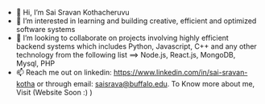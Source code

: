 - 👋 Hi, I’m Sai Sravan Kothacheruvu
- 👀 I’m interested in learning and building creative, efficient and optimized software systems
- 💞️ I’m looking to collaborate on projects involving highly efficient backend systems which includes Python, Javascript, C++ and any other technology from the following list ==> Node.js, React.js, MongoDB, Mysql, PHP 
- 📫 Reach me out on linkedin: https://www.linkedin.com/in/sai-sravan-kotha or through email: saisrava@buffalo.edu. To Know more about me, Visit (Website Soon :) )

<!---
saisravan549/saisravan549 is a ✨ special ✨ repository because its `README.md` (this file) appears on your GitHub profile.
You can click the Preview link to take a look at your changes.
--->
